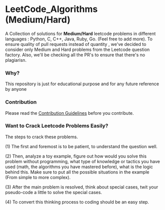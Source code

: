 # LeetCode_Algorithms (Medium/Hard)

A Collection of solutions for **Medium/Hard** leetcode problems in different languages : Python, C, C++, Java, Ruby, Go. (Feel free to add more). To ensure quality of pull requests instead of quantity , we've decided to consider only Medium and Hard problems from the Leetcode question factory. Also, we'll be checking all the PR's to ensure that there's no plagiarisn.

### Why?
This repository is just for educational purpose and for any future reference by anyone

### Contribution
Please read the [Contribution Guidelines](CONTRIBUTION.md) before you contribute.

### Want to Crack Leetcode Problems Easily?

The steps to crack these problems. 

(1) The first and foremost is to be patient, to understand the question well.

(2) Then, analyze a toy example, figure out how would you solve this problem without programming, what type of knowledge or tactics you have used (math, the algorithms you have mastered before), what is the logic behind this. Make sure to put all the possible situations in the example (From simple to more complex).

(3) After the main problem is resolved, think about special cases, twit your pseudo-code a little to solve the special cases.

(4) To convert this thinking process to coding should be an easy step.
